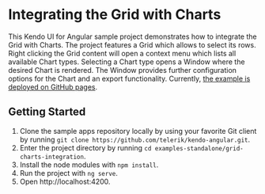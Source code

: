 # Integrating the Grid with Charts

This Kendo UI for Angular sample project demonstrates how to integrate the Grid with Charts. The project features a Grid which allows to select its rows. Right clicking the Grid content will open a context menu which lists all available Chart types. Selecting a Chart type opens a Window where the desired Chart is rendered. The Window provides further configuration options for the Chart and an export functionality. Currently, [the example is deployed on GitHub pages](https://telerik.github.io/kendo-angular/grid-charts-integration/).

## Getting Started

1. Clone the sample apps repository locally by using your favorite Git client by running `git clone https://github.com/telerik/kendo-angular.git`.
1. Enter the project directory by running `cd examples-standalone/grid-charts-integration`.
1. Install the node modules with `npm install`.
1. Run the project with `ng serve`.
1. Open http://localhost:4200.